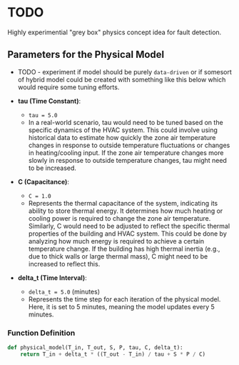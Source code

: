 # TODO 

Highly experimential "grey box" physics concept idea for fault detection. 


## Parameters for the Physical Model
* TODO - experiment if model should be purely `data-driven` or if somesort of hybrid model could be created with something like this below which would require some tuning efforts.

- **tau (Time Constant)**: 
  - `tau = 5.0`
  - In a real-world scenario, tau would need to be tuned based on the specific dynamics of the HVAC system. This could involve using historical data to estimate how quickly the zone air temperature changes in response to outside temperature fluctuations or changes in heating/cooling input. If the zone air temperature changes more slowly in response to outside temperature changes, tau might need to be increased.

- **C (Capacitance)**:
  - `C = 1.0`
  - Represents the thermal capacitance of the system, indicating its ability to store thermal energy. It determines how much heating or cooling power is required to change the zone air temperature. Similarly, C would need to be adjusted to reflect the specific thermal properties of the building and HVAC system. This could be done by analyzing how much energy is required to achieve a certain temperature change. If the building has high thermal inertia (e.g., due to thick walls or large thermal mass), C might need to be increased to reflect this.

- **delta_t (Time Interval)**:
  - `delta_t = 5.0` (minutes)
  - Represents the time step for each iteration of the physical model. Here, it is set to 5 minutes, meaning the model updates every 5 minutes.

### Function Definition

```python
def physical_model(T_in, T_out, S, P, tau, C, delta_t):
    return T_in + delta_t * ((T_out - T_in) / tau + S * P / C)
```

